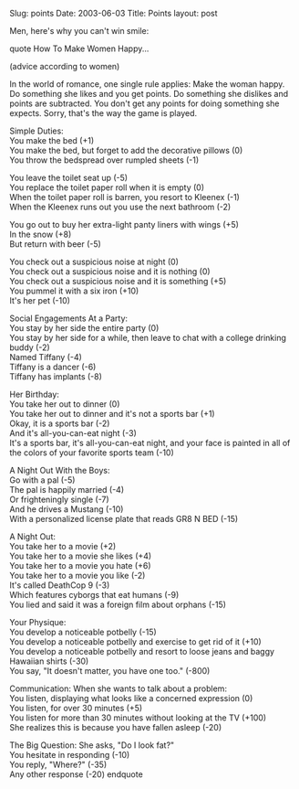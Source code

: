 Slug: points
Date: 2003-06-03
Title: Points
layout: post

Men, here&#39;s why you can&#39;t win smile:

quote
How To Make Women Happy...

(advice according to women)

In the world of romance, one single rule applies: Make the woman happy. Do something she likes and you get points. Do something she dislikes and points are subtracted. You don&#39;t get any points for doing something she expects. Sorry, that&#39;s the way the game is played.

Simple Duties:<br />
You make the bed (+1)<br />
You make the bed, but forget to add the decorative pillows (0)<br />
You throw the bedspread over rumpled sheets (-1)

You leave the toilet seat up (-5)<br />
You replace the toilet paper roll when it is empty (0)<br />
When the toilet paper roll is barren, you resort to Kleenex (-1)<br />
When the Kleenex runs out you use the next bathroom (-2)

You go out to buy her extra-light panty liners with wings (+5)<br />
In the snow (+8)<br />
But return with beer (-5)

You check out a suspicious noise at night (0)<br />
You check out a suspicious noise and it is nothing (0)<br />
You check out a suspicious noise and it is something (+5)<br />
You pummel it with a six iron (+10)<br />
It&#39;s her pet (-10)

Social Engagements At a Party:<br />
You stay by her side the entire party (0)<br />
You stay by her side for a while, then leave to chat with a college drinking buddy (-2)<br />
Named Tiffany (-4)<br />
Tiffany is a dancer (-6)<br />
Tiffany has implants (-8)

Her Birthday:<br />
You take her out to dinner (0)<br />
You take her out to dinner and it&#39;s not a sports bar (+1)<br />
Okay, it is a sports bar (-2)<br />
And it&#39;s all-you-can-eat night (-3)<br />
It&#39;s a sports bar, it&#39;s all-you-can-eat night, and your face is painted in all of the colors of your favorite sports team (-10)

A Night Out With the Boys:<br />
Go with a pal (-5)<br />
The pal is happily married (-4)<br />
Or frighteningly single (-7)<br />
And he drives a Mustang (-10)<br />
With a personalized license plate that reads GR8 N BED (-15)

A Night Out:<br />
You take her to a movie (+2)<br />
You take her to a movie she likes (+4)<br />
You take her to a movie you hate (+6)<br />
You take her to a movie you like (-2)<br />
It&#39;s called DeathCop 9 (-3)<br />
Which features cyborgs that eat humans (-9)<br />
You lied and said it was a foreign film about orphans (-15)

Your Physique:<br />
You develop a noticeable potbelly (-15)<br />
You develop a noticeable potbelly and exercise to get rid of it (+10)<br />
You develop a noticeable potbelly and resort to loose jeans and baggy Hawaiian shirts (-30)<br />
You say, &quot;It doesn&#39;t matter, you have one too.&quot; (-800)

Communication: When she wants to talk about a problem:<br />
You listen, displaying what looks like a concerned expression (0)<br />
You listen, for over 30 minutes (+5)<br />
You listen for more than 30 minutes without looking at the TV (+100)<br />
She realizes this is because you have fallen asleep (-20)

The Big Question: She asks, &quot;Do I look fat?&quot;<br />
You hesitate in responding (-10)<br />
You reply, &quot;Where?&quot; (-35)<br />
Any other response (-20)
endquote
